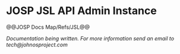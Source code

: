 # JOSP JSL API Admin Instance

@@JOSP Docs Map/Refs/JSL@@

_Documentation being written.
For more information send an email to tech@johnosproject.com_

